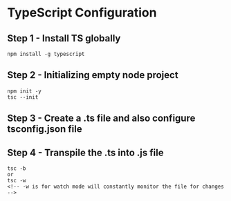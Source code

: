 # TypeScript Configuration

## Step 1 - Install TS globally

``` npm install -g typescript ```

## Step 2 - Initializing empty node project

```
npm init -y
tsc --init
```

## Step 3 - Create a .ts file and also configure tsconfig.json file

## Step 4 - Transpile the .ts into .js file

```
tsc -b
or
tsc -w 
<!-- -w is for watch mode will constantly monitor the file for changes -->
```

